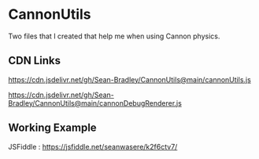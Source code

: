 # CannonUtils

Two files that I created that help me when using Cannon physics.

## CDN Links

https://cdn.jsdelivr.net/gh/Sean-Bradley/CannonUtils@main/cannonUtils.js

https://cdn.jsdelivr.net/gh/Sean-Bradley/CannonUtils@main/cannonDebugRenderer.js
      
## Working Example

JSFiddle : https://jsfiddle.net/seanwasere/k2f6ctv7/
